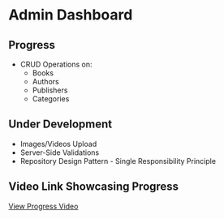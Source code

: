 # Admin Dashboard

## Progress
- CRUD Operations on:
  - Books
  - Authors
  - Publishers
  - Categories

## Under Development
- Images/Videos Upload
- Server-Side Validations
- Repository Design Pattern - Single Responsibility Principle

## Video Link Showcasing Progress
[View Progress Video](https://drive.google.com/file/d/1lXKkgUlS_hkjIBLR1JAJZ-dHwmArwHA6/view?usp=sharing)
